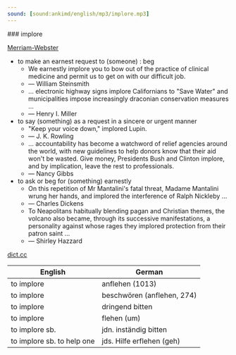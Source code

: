 ```yaml
---
sound: [sound:ankimd/english/mp3/implore.mp3]
---
```


\### implore

[Merriam-Webster](https://www.merriam-webster.com/dictionary/implore)

- to make an earnest request to (someone) : beg
    - We earnestly implore you to bow out of the practice of clinical medicine and permit us to get on with our difficult job.
    - — William Steinsmith
    - … electronic highway signs implore Californians to "Save Water" and municipalities impose increasingly draconian conservation measures …
    - — Henry I. Miller
- to say (something) as a request in a sincere or urgent manner
    - "Keep your voice down," implored Lupin.
    - — J. K. Rowling
    - … accountability has become a watchword of relief agencies around the world, with new guidelines to help donors know that their aid won't be wasted. Give money, Presidents Bush and Clinton implore, and by implication, leave the rest to professionals.
    - — Nancy Gibbs
- to ask or beg for (something) earnestly
    - On this repetition of Mr Mantalini's fatal threat, Madame Mantalini wrung her hands, and implored the interference of Ralph Nickleby …
    - — Charles Dickens
    - To Neapolitans habitually blending pagan and Christian themes, the volcano also became, through its successive manifestations, a personality against whose rages they implored protection from their patron saint …
    - — Shirley Hazzard

[dict.cc](https://www.dict.cc/implore)

| English        | German       |
| -------------- | ------------ |
| to implore | anflehen (1013) |
| to implore | beschwören (anflehen, 274) |
| to implore | dringend bitten |
| to implore | flehen (um) |
| to implore sb. | jdn. inständig bitten |
| to implore sb. to help one | jds. Hilfe erflehen (geh) |

